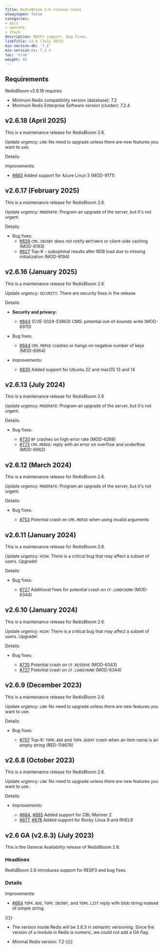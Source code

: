 ```yaml
---
Title: RedisBloom 2.6 release notes
alwaysopen: false
categories:
- docs
- operate
- stack
description: RESP3 support. Bug fixes.
linkTitle: v2.6 (July 2023)
min-version-db: '7.2'
min-version-rs: 7.2.4
toc: 'true'
weight: 95
---
```

## Requirements

RedisBloom v2.6.18 requires:

- Minimum Redis compatibility version (database): 7.2
- Minimum Redis Enterprise Software version (cluster): 7.2.4

## v2.6.18 (April 2025)

This is a maintenance release for RedisBloom 2.6.

Update urgency: `LOW`: No need to upgrade unless there are new features you want to use.

Details:

Improvements:
- [#865](https://github.com/redisbloom/redisbloom/pull/865) Added support for Azure Linux 3 (MOD-9171)

## v2.6.17 (February 2025)

This is a maintenance release for RedisBloom 2.6.

Update urgency: `MODERATE`: Program an upgrade of the server, but it's not urgent.

Details:

- Bug fixes:
  - [#828](https://github.com/redisbloom/redisbloom/pull/828) `CMS.INCRBY` does not notify `WATCH`ers or client-side caching (MOD-8193)
  - [#827](https://github.com/redisbloom/redisbloom/pull/827) Top-K - suboptimal results after RDB load due to missing initialization (MOD-8194)

## v2.6.16 (January 2025)

This is a maintenance release for RedisBloom 2.6.

Update urgency: `SECURITY`: There are security fixes in the release.

Details:

- **Security and privacy:**
  - [#844](https://github.com/redisbloom/redisbloom/pull/844) (CVE-2024-53993) CMS: potential out-of-bounds write (MOD-6970)

- Bug fixes:
  - [#844](https://github.com/redisbloom/redisbloom/pull/844) `CMS.MERGE` crashes or hangs on negative number of keys (MOD-6964)

- Improvements:
  - [#830](https://github.com/redisbloom/redisbloom/pull/830) Added support for Ubuntu 22 and macOS 13 and 14

## v2.6.13 (July 2024)

This is a maintenance release for RedisBloom 2.6

Update urgency: `MODERATE`: Program an upgrade of the server, but it's not urgent.

Details:

- Bug fixes:

  - [#720](https://github.com/RedisBloom/RedisBloom/pull/720) `BF` crashes on high error rate (MOD-6268)
  - [#773](https://github.com/RedisBloom/RedisBloom/pull/773) `CMS.MERGE`: reply with an error on overflow and underflow (MOD-6962)

## v2.6.12 (March 2024)

This is a maintenance release for RedisBloom 2.6.

Update urgency: `MODERATE`: Program an upgrade of the server, but it's not urgent.

Details:

- Bug fixes:

  - [#753](https://github.com/RedisBloom/RedisBloom/issues/753) Potential crash on `CMS.MERGE` when using invalid arguments

## v2.6.11 (January 2024)

This is a maintenance release for RedisBloom 2.6.

Update urgency: `HIGH`: There is a critical bug that may affect a subset of users. Upgrade!

Details:

- Bug fixes:

  - [#727](https://github.com/RedisBloom/RedisBloom/pull/727) Additional fixes for potential crash on `CF.LOADCHUNK` (MOD-6344)

## v2.6.10 (January 2024)

This is a maintenance release for RedisBloom 2.6.

Update urgency: `HIGH`: There is a critical bug that may affect a subset of users. Upgrade!

Details:

- Bug fixes:

  - [#735](https://github.com/RedisBloom/RedisBloom/pull/735) Potential crash on `CF.RESERVE` (MOD-6343)
  - [#727](https://github.com/RedisBloom/RedisBloom/pull/727) Potential crash on `CF.LOADCHUNK` (MOD-6344)

## v2.6.9 (December 2023)

This is a maintenance release for RedisBloom 2.6.

Update urgency: `LOW`: No need to upgrade unless there are new features you want to use.

Details:

- Bug fixes:

  - [#707](https://github.com/RedisBloom/RedisBloom/pull/707) Top-K: `TOPK.ADD` and `TOPK.QUERY` crash when an item name is an empty string (RED-114676)

## v2.6.8 (October 2023)

This is a maintenance release for RedisBloom 2.6.

Update urgency: `LOW`: No need to upgrade unless there are new features you want to use.

Details:

- Improvements:

  - [#684](https://github.com/RedisBloom/RedisBloom/pull/684), [#685](https://github.com/RedisBloom/RedisBloom/pull/685) Added support for CBL-Mariner 2
  - [#677](https://github.com/RedisBloom/RedisBloom/pull/677), [#678](https://github.com/RedisBloom/RedisBloom/pull/678) Added support for Rocky Linux 9 and RHEL9

## v2.6 GA (v2.6.3) (July 2023)

This is the General Availability release of RedisBloom 2.6.

### Headlines

RedisBloom 2.6 introduces support for RESP3 and bug fixes.

### Details

Improvements: 

- [#664](https://github.com/RedisBloom/RedisBloom/pull/664) `TOPK.ADD`, `TOPK.INCRBY`, and `TOPK.LIST` reply with blob string instead of simple string.

{{<note>}}
- The version inside Redis will be 2.6.3 in semantic versioning. Since the version of a module in Redis is numeric, we could not add a GA flag.

- Minimal Redis version: 7.2
{{</note>}}
